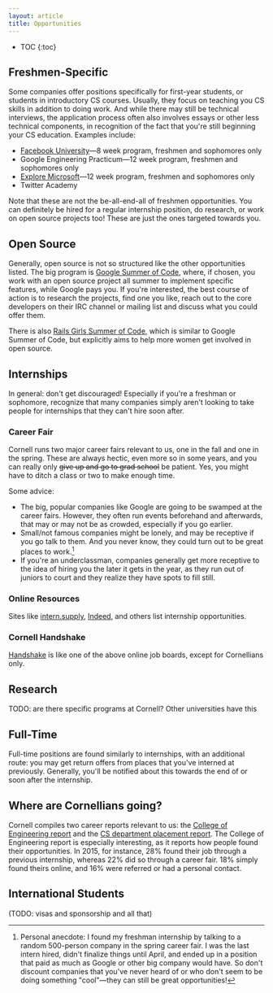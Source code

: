 ```yaml
---
layout: article
title: Opportunities
---
```


* TOC
{:toc}

## Freshmen-Specific

Some companies offer positions specifically for first-year students, or students in introductory CS courses. Usually, they focus on teaching you CS skills in addition to doing work. And while there may still be technical interviews, the application process often also involves essays or other less technical components, in recognition of the fact that you're still beginning your CS education. Examples include:

- [Facebook University](https://www.facebook.com/careers/university/fbu)—8 week program, freshmen and sophomores only
- Google Engineering Practicum—12 week program, freshmen and sophomores only
- [Explore Microsoft](https://careers.microsoft.com/students/explore)—12 week program, freshmen and sophomores only
- Twitter Academy

Note that these are not the be-all-end-all of freshmen opportunities. You can definitely be hired for a regular internship position, do research, or work on open source projects too! These are just the ones targeted towards you.

## Open Source

Generally, open source is not so structured like the other opportunities listed. The big program is [Google Summer of Code](https://developers.google.com/open-source/gsoc/), where, if chosen, you work with an open source project all summer to implement specific features, while Google pays you. If you're interested, the best course of action is to research the projects, find one you like, reach out to the core developers on their IRC channel or mailing list and discuss what you could offer them.

There is also [Rails Girls Summer of Code](http://railsgirlssummerofcode.org/), which is similar to Google Summer of Code, but explicitly aims to help more women get involved in open source.

## Internships

In general: don't get discouraged! Especially if you're a freshman or sophomore, recognize that many companies simply aren't looking to take people for internships that they can't hire soon after.

### Career Fair

Cornell runs two major career fairs relevant to us, one in the fall and one in the spring. These are always hectic, even more so in some years, and you can really only ~~give up and go to grad school~~ be patient. Yes, you might have to ditch a class or two to make enough time.

Some advice:

- The big, popular companies like Google are going to be swamped at the career fairs. However, they often run events beforehand and afterwards, that may or may not be as crowded, especially if you go earlier.
- Small/not famous companies might be lonely, and may be receptive if you go talk to them. And you never know, they could turn out to be great places to work.[^1]
- If you're an underclassman, companies generally get more receptive to the idea of hiring you the later it gets in the year, as they run out of juniors to court and they realize they have spots to fill still.

### Online Resources

Sites like [intern.supply](http://www.intern.supply), [Indeed](https://www.indeed.com/), and others list internship opportunities.

### Cornell Handshake

[Handshake](https://cornell.joinhandshake.com) is like one of the above online job boards, except for Cornellians only.

## Research

TODO: are there specific programs at Cornell? Other universities have this

## Full-Time

Full-time positions are found similarly to internships, with an additional route: you may get return offers from places that you've interned at previously. Generally, you'll be notified about this towards the end of or soon after the internship.

## Where are Cornellians going?

Cornell compiles two career reports relevant to us: the [College of Engineering report](http://www.engineering.cornell.edu/resources/career_services/students/statistics/postgrad_reports.cfm) and the [CS department placement report](https://www.cs.cornell.edu/undergrad/cscareers/placementreport). The College of Engineering report is especially interesting, as it reports how people found their opportunities. In 2015, for instance, 28% found their job through a previous internship, whereas 22% did so through a career fair. 18% simply found theirs online, and 16% were referred or had a personal contact.

## International Students

(TODO: visas and sponsorship and all that)

[^1]: Personal anecdote: I found my freshman internship by talking to a random 500-person company in the spring career fair. I was the last intern hired, didn't finalize things until April, and ended up in a position that paid as much as Google or other big company would have. So don't discount companies that you've never heard of or who don't seem to be doing something "cool"—they can still be great opportunities!
